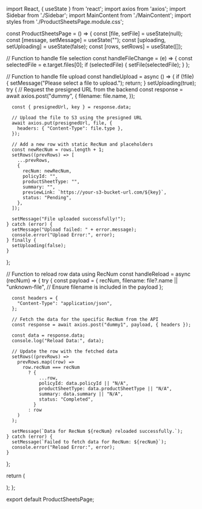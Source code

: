 import React, { useState } from 'react';
import axios from 'axios';
import Sidebar from './Sidebar';
import MainContent from './MainContent';
import styles from './ProductSheetsPage.module.css';

const ProductSheetsPage = () => {
  const [file, setFile] = useState(null);
  const [message, setMessage] = useState("");
  const [uploading, setUploading] = useState(false);
  const [rows, setRows] = useState([]);

  // Function to handle file selection
  const handleFileChange = (e) => {
    const selectedFile = e.target.files[0];
    if (selectedFile) {
      setFile(selectedFile);
    }
  };

  // Function to handle file upload
  const handleUpload = async () => {
    if (!file) {
      setMessage("Please select a file to upload.");
      return;
    }
    setUploading(true);
    try {
      // Request the presigned URL from the backend
      const response = await axios.post("dummy", {
        filename: file.name,
      });

      const { presignedUrl, key } = response.data;

      // Upload the file to S3 using the presigned URL
      await axios.put(presignedUrl, file, {
        headers: { "Content-Type": file.type },
      });

      // Add a new row with static RecNum and placeholders
      const newRecNum = rows.length + 1;
      setRows((prevRows) => [
        ...prevRows,
        {
          recNum: newRecNum,
          policyId: "",
          productSheetType: "",
          summary: "",
          previewLink: `https://your-s3-bucket-url.com/${key}`,
          status: "Pending",
        },
      ]);

      setMessage("File uploaded successfully!");
    } catch (error) {
      setMessage("Upload failed: " + error.message);
      console.error("Upload Error:", error);
    } finally {
      setUploading(false);
    }
  };

  // Function to reload row data using RecNum
  const handleReload = async (recNum) => {
    try {
      const payload = {
        recNum,
        filename: file?.name || "unknown-file", // Ensure filename is included in the payload
      };

      const headers = {
        "Content-Type": "application/json",
      };

      // Fetch the data for the specific RecNum from the API
      const response = await axios.post("dummy1", payload, { headers });

      const data = response.data;
      console.log("Reload Data:", data);

      // Update the row with the fetched data
      setRows((prevRows) =>
        prevRows.map((row) =>
          row.recNum === recNum
            ? {
                ...row,
                policyId: data.policyId || "N/A",
                productSheetType: data.productSheetType || "N/A",
                summary: data.summary || "N/A",
                status: "Completed",
              }
            : row
        )
      );

      setMessage(`Data for RecNum ${recNum} reloaded successfully.`);
    } catch (error) {
      setMessage(`Failed to fetch data for RecNum: ${recNum}`);
      console.error("Reload Error:", error);
    }
  };

  return (
    <div className={styles.container}>
      <Sidebar
        onFileChange={handleFileChange}
        onUpload={handleUpload}
        uploading={uploading}
      />
      <MainContent
        message={message}
        rows={rows}
        handleReload={handleReload}
      />
    </div>
  );
};

export default ProductSheetsPage;
